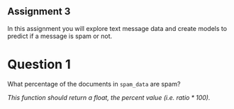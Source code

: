 ## Assignment 3
In this assignment you will explore text message data and create models to predict if a message is spam or not. 

# Question 1
What percentage of the documents in `spam_data` are spam?

*This function should return a float, the percent value (i.e. $ratio * 100$).*
